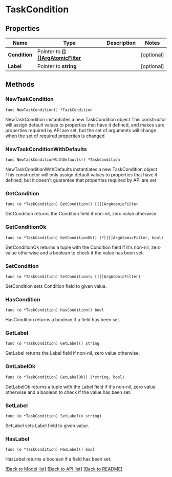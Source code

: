 # TaskCondition

## Properties

Name | Type | Description | Notes
------------ | ------------- | ------------- | -------------
**Condition** | Pointer to [**[][]ArgAtomicFilter**]([]ArgAtomicFilter.md) |  | [optional] 
**Label** | Pointer to **string** |  | [optional] 

## Methods

### NewTaskCondition

`func NewTaskCondition() *TaskCondition`

NewTaskCondition instantiates a new TaskCondition object
This constructor will assign default values to properties that have it defined,
and makes sure properties required by API are set, but the set of arguments
will change when the set of required properties is changed

### NewTaskConditionWithDefaults

`func NewTaskConditionWithDefaults() *TaskCondition`

NewTaskConditionWithDefaults instantiates a new TaskCondition object
This constructor will only assign default values to properties that have it defined,
but it doesn't guarantee that properties required by API are set

### GetCondition

`func (o *TaskCondition) GetCondition() [][]ArgAtomicFilter`

GetCondition returns the Condition field if non-nil, zero value otherwise.

### GetConditionOk

`func (o *TaskCondition) GetConditionOk() (*[][]ArgAtomicFilter, bool)`

GetConditionOk returns a tuple with the Condition field if it's non-nil, zero value otherwise
and a boolean to check if the value has been set.

### SetCondition

`func (o *TaskCondition) SetCondition(v [][]ArgAtomicFilter)`

SetCondition sets Condition field to given value.

### HasCondition

`func (o *TaskCondition) HasCondition() bool`

HasCondition returns a boolean if a field has been set.

### GetLabel

`func (o *TaskCondition) GetLabel() string`

GetLabel returns the Label field if non-nil, zero value otherwise.

### GetLabelOk

`func (o *TaskCondition) GetLabelOk() (*string, bool)`

GetLabelOk returns a tuple with the Label field if it's non-nil, zero value otherwise
and a boolean to check if the value has been set.

### SetLabel

`func (o *TaskCondition) SetLabel(v string)`

SetLabel sets Label field to given value.

### HasLabel

`func (o *TaskCondition) HasLabel() bool`

HasLabel returns a boolean if a field has been set.


[[Back to Model list]](../README.md#documentation-for-models) [[Back to API list]](../README.md#documentation-for-api-endpoints) [[Back to README]](../README.md)


